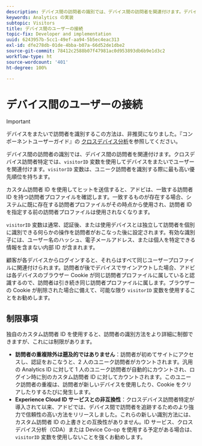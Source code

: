 ```yaml
---
description: デバイス間の訪問者の識別では、デバイス間の訪問者を関連付けます。デバイス間の訪問者の識別では、訪問者 ID 変数の s.visitorID を使用して、デバイス間のユーザーを関連付けます。
keywords: Analytics の実装
subtopic: Visitors
title: デバイス間のユーザーの接続
topic-fix: Developer and implementation
uuid: 6243957b-5cc1-49ef-aa94-5b5ec4eac313
exl-id: dfe278db-01de-4bba-b07a-66d52de1dbe2
source-git-commit: 78412c2588b07f47981ac0d953893db6b9e1d3c2
workflow-type: ht
source-wordcount: '401'
ht-degree: 100%

---
```


# デバイス間のユーザーの接続

>[!IMPORTANT]
>
>デバイスをまたいで訪問者を識別するこの方法は、非推奨になりました。『コンポーネントユーザーガイド』の [クロスデバイス分析](/help/components/cda/overview.md)を参照してください。

デバイス間の訪問者の識別では、デバイス間の訪問者を関連付けます。クロスデバイス訪問者特定では、`visitorID` 変数を使用してデバイスをまたいでユーザーを関連付けます。`visitorID` 変数は、ユニーク訪問者を識別する際に最も高い優先順位を持ちます。

カスタム訪問者 ID を使用してヒットを送信すると、アドビは、一致する訪問者 ID を持つ訪問者プロファイルを確認します。一致するものが存在する場合、システムに既に存在する訪問者プロファイルがその時点から使用され、訪問者 ID を指定する前の訪問者プロファイルは使用されなくなります。

`visitorID` 変数は通常、認証後、または使用デバイスとは独立して訪問者を個別に識別できる何らかの操作を訪問者がおこなった後に設定されます。有効な識別子には、ユーザー名のハッシュ、電子メールアドレス、または個人を特定できる情報を含まない内部 ID が含まれます。

顧客が各デバイスからログインすると、それらはすべて同じユーザープロファイルに関連付けられます。訪問者が後でデバイスでサインアウトした場合、アドビは各デバイスのブラウザー Cookie が同じ訪問者プロファイルに属していると認識するので、訪問者は引き続き同じ訪問者プロファイルに属します。ブラウザーの Cookie が削除された場合に備えて、可能な限り `visitorID` 変数を使用することをお勧めします。

## 制限事項

独自のカスタム訪問者 ID を使用すると、訪問者の識別方法をより詳細に制御できますが、これには制限があります。

* **訪問者の重複除外は遡及的ではありません**：訪問者が初めてサイトにアクセスし、認証をおこなうと、2 人のユニーク訪問者がカウントされます。汎用の Analytics ID に対して 1 人のユニーク訪問者が自動的にカウントされ、ログイン時に別のカスタム訪問者 ID に対してカウントされます。このユニーク訪問者の重複は、訪問者が新しいデバイスを使用したり、Cookie をクリアしたりするたびに発生します。
* **Experience Cloud ID サービスとの非互換性**：クロスデバイス訪問者特定が導入されて以来、アドビでは、デバイス間で訪問者を追跡するためのより強力で信頼性の高い方法をリリースしました。これらの新しい識別方法には、カスタム訪問者 ID の上書きとの互換性がありません。ID サービス、クロスデバイス分析（CDA）または Device Co-op を使用する予定がある場合は、`visitorID` 変数を使用しないことを強くお勧めします。

